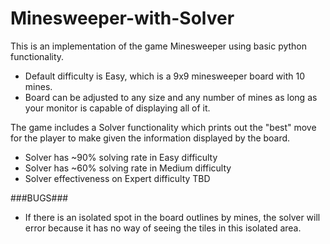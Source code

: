 # Minesweeper-with-Solver
This is an implementation of the game Minesweeper using basic python functionality.
- Default difficulty is Easy, which is a 9x9 minesweeper board with 10 mines.
- Board can be adjusted to any size and any number of mines as long as your monitor is capable of displaying all of it.

The game includes a Solver functionality which prints out the "best" move for the player to make given the information displayed by the board. 
- Solver has ~90% solving rate in Easy difficulty
- Solver has ~60% solving rate in Medium difficulty
- Solver effectiveness on Expert difficulty TBD

###BUGS###
- If there is an isolated spot in the board outlines by mines, the solver will error because it has no way of seeing the tiles in this isolated area.
